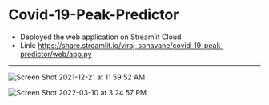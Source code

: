 # Covid-19-Peak-Predictor

- Deployed the web application on Streamlit Cloud
- Link: https://share.streamlit.io/viraj-sonavane/covid-19-peak-predictor/web/app.py

------------------------------------------------------------------------------
![Screen Shot 2021-12-21 at 11 59 52 AM](https://user-images.githubusercontent.com/70547990/146990545-a93e24fb-1a20-4f30-bb0b-19cd27f230bf.png)

![Screen Shot 2022-03-10 at 3 24 57 PM](https://user-images.githubusercontent.com/70547990/157772687-bc80e879-67cb-4e70-a320-847742c8b58b.png)

